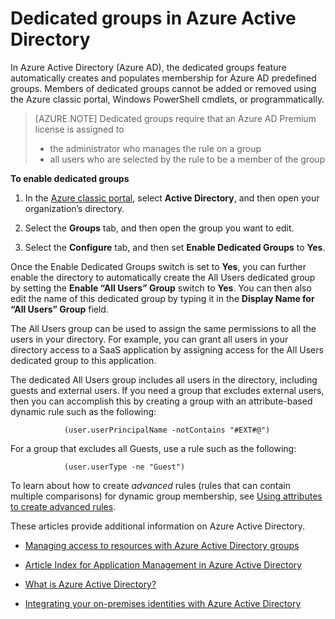 <properties
	pageTitle="Dedicated groups in Azure Active Directory | Azure"
	description="Overview of how dedicated groups work in Azure Active Directory and how they are created."
	services="active-directory"
	documentationCenter=""
	authors="curtand"
	manager="femila"
	editor=""
	/>

<tags 
	ms.service="active-directory" 
	ms.date="08/10/2016"
	wacn.date=""/>

# Dedicated groups in Azure Active Directory

In Azure Active Directory (Azure AD), the dedicated groups feature automatically creates and populates membership for Azure AD predefined groups. Members of dedicated groups cannot be added or removed using the Azure classic portal, Windows PowerShell cmdlets, or programmatically.

>[AZURE.NOTE] Dedicated groups require that an Azure AD Premium license is assigned to
>- the administrator who manages the rule on a group
>- all users who are selected by the rule to be a member of the group

**To enable dedicated groups**

1. In the [Azure classic portal](https://manage.windowsazure.com), select **Active Directory**, and then open your organization’s directory.

2. Select the **Groups** tab, and then open the group you want to edit.

3. Select the **Configure** tab, and then set **Enable Dedicated Groups** to **Yes**.

Once the Enable Dedicated Groups switch is set to **Yes**, you can further enable the directory to automatically create the All Users dedicated group by setting the **Enable “All Users” Group** switch to **Yes**. You can then also edit the name of this dedicated group by typing it in the **Display Name for “All Users” Group** field.

The All Users group can be used to assign the same permissions to all the users in your directory. For example, you can grant all users in your directory access to a SaaS application by assigning access for the All Users dedicated group to this application.

The dedicated All Users group includes all users in the directory, including guests and external users. If you need a group that excludes external users, then you can accomplish this by creating a group with an attribute-based dynamic rule such as the following:

				(user.userPrincipalName -notContains "#EXT#@")

For a group that excludes all Guests, use a rule such as the following:

				(user.userType -ne "Guest")

To learn about how to create *advanced* rules (rules that can contain multiple comparisons) for dynamic group membership, see [Using attributes to create advanced rules](/documentation/articles/active-directory-accessmanagement-groups-with-advanced-rules/).


These articles provide additional information on Azure Active Directory.

* [Managing access to resources with Azure Active Directory groups](/documentation/articles/active-directory-manage-groups/)
* [Article Index for Application Management in Azure Active Directory](/documentation/articles/active-directory-apps-index/)
* [What is Azure Active Directory?](/documentation/articles/active-directory-whatis/)

* [Integrating your on-premises identities with Azure Active Directory](/documentation/articles/active-directory-aadconnect/)
